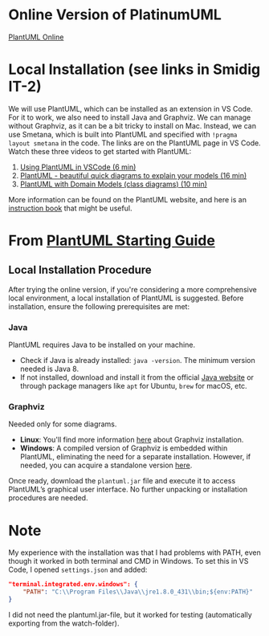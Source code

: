 # Online Version of PlatinumUML
[PlantUML Online](http://www.plantuml.com/plantuml/uml/)

# Local Installation (see links in Smidig IT-2)
We will use PlantUML, which can be installed as an extension in VS Code. For it to work, we also need to install Java and Graphviz. We can manage without Graphviz, as it can be a bit tricky to install on Mac. Instead, we can use Smetana, which is built into PlantUML and specified with `!pragma layout smetana` in the code. The links are on the PlantUML page in VS Code. Watch these three videos to get started with PlantUML:
1. [Using PlantUML in VSCode (6 min)](https://www.youtube.com/watch?v=XYZ)
2. [PlantUML - beautiful quick diagrams to explain your models (16 min)](https://www.youtube.com/watch?v=XYZ)
3. [PlantUML with Domain Models (class diagrams) (10 min)](https://www.youtube.com/watch?v=XYZ)

More information can be found on the PlantUML website, and here is an [instruction book](https://www.plantuml.com/book) that might be useful.

# From [PlantUML Starting Guide](https://plantuml.com/starting)
## Local Installation Procedure
After trying the online version, if you're considering a more comprehensive local environment, a local installation of PlantUML is suggested. Before installation, ensure the following prerequisites are met:

### Java
PlantUML requires Java to be installed on your machine.
- Check if Java is already installed: `java -version`. The minimum version needed is Java 8.
- If not installed, download and install it from the official [Java website](https://www.java.com) or through package managers like `apt` for Ubuntu, `brew` for macOS, etc.

### Graphviz
Needed only for some diagrams.
- **Linux**: You'll find more information [here](https://graphviz.org/download/) about Graphviz installation.
- **Windows**: A compiled version of Graphviz is embedded within PlantUML, eliminating the need for a separate installation. However, if needed, you can acquire a standalone version [here](https://graphviz.org/download/).

Once ready, download the `plantuml.jar` file and execute it to access PlantUML’s graphical user interface. No further unpacking or installation procedures are needed.

# Note
My experience with the installation was that I had problems with PATH, even though it worked in both terminal and CMD in Windows. To set this in VS Code, I opened `settings.json` and added:

```json
"terminal.integrated.env.windows": {
    "PATH": "C:\\Program Files\\Java\\jre1.8.0_431\\bin;${env:PATH}"
}
```

I did not need the plantuml.jar-file, but it worked for testing (automatically exporting from the watch-folder).